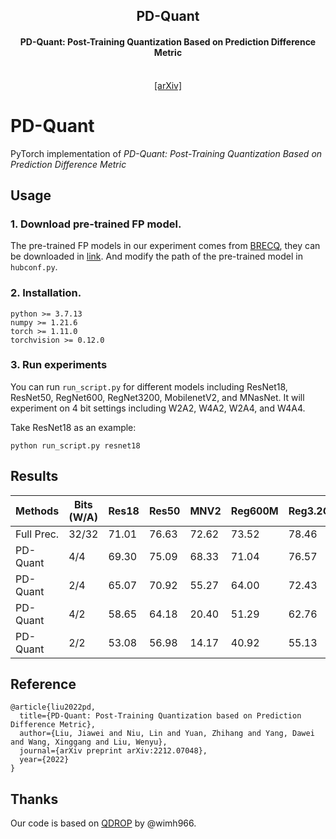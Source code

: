 <div align="center">
<h2>PD-Quant</h2>
<h4>PD-Quant: Post-Training Quantization Based on Prediction Difference Metric</h4>
<br>

<div>
<a href="https://arxiv.org/abs/2212.07048">[arXiv]</a>
</div>
</div>

# PD-Quant
PyTorch implementation of *PD-Quant: Post-Training Quantization Based on Prediction Difference Metric*

## Usage
### 1. Download pre-trained FP model.
The pre-trained FP models in our experiment comes from [BRECQ](https://github.com/yhhhli/BRECQ), they can be downloaded in [link](https://github.com/yhhhli/BRECQ/releases/tag/v1.0).
And modify the path of the pre-trained model in ```hubconf.py```.

### 2. Installation.
```
python >= 3.7.13
numpy >= 1.21.6
torch >= 1.11.0
torchvision >= 0.12.0
```

### 3. Run experiments
You can run ```run_script.py``` for different models including ResNet18, ResNet50, RegNet600, RegNet3200, MobilenetV2, and MNasNet.
It will experiment on 4 bit settings including W2A2, W4A2, W2A4, and W4A4.

Take ResNet18 as an example:
```
python run_script.py resnet18
```

## Results

| Methods |  Bits (W/A) | Res18    |Res50 | MNV2 | Reg600M | Reg3.2G | MNasx2 |
| ------- | ---- | ---- | ---- | ---- | ---- | ---- | ---- |
|   Full Prec. |   32/32 |  71.01 | 76.63 | 72.62 | 73.52 | 78.46 | 76.52 |
|PD-Quant| 4/4 | 69.30 | 75.09 | 68.33 | 71.04 | 76.57 | 73.30 |
|PD-Quant| 2/4 | 65.07 | 70.92 | 55.27 | 64.00 | 72.43 | 63.33| 
|PD-Quant| 4/2 | 58.65 | 64.18 | 20.40 | 51.29 | 62.76 | 38.89 |
|PD-Quant| 2/2 | 53.08 | 56.98 | 14.17 | 40.92 | 55.13 | 28.03| 

## Reference
```
@article{liu2022pd,
  title={PD-Quant: Post-Training Quantization based on Prediction Difference Metric},
  author={Liu, Jiawei and Niu, Lin and Yuan, Zhihang and Yang, Dawei and Wang, Xinggang and Liu, Wenyu},
  journal={arXiv preprint arXiv:2212.07048},
  year={2022}
}
```

## Thanks
Our code is based on [QDROP](https://github.com/wimh966/QDrop) by @wimh966.

